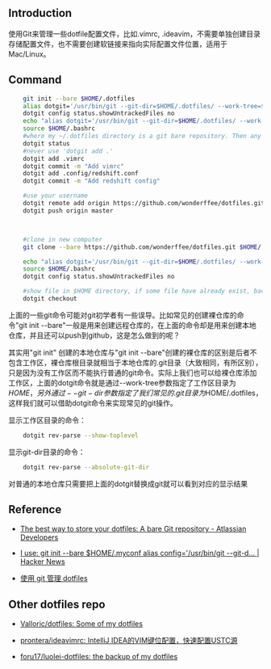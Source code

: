 
## Introduction

使用Git来管理一些dotfile配置文件，比如.vimrc, .ideavim，不需要单独创建目录存储配置文件，也不需要创建软链接来指向实际配置文件位置，适用于Mac/Linux。

## Command

```bash
    git init --bare $HOME/.dotfiles
    alias dotgit='/usr/bin/git --git-dir=$HOME/.dotfiles/ --work-tree=$HOME'
    dotgit config status.showUntrackedFiles no
    echo "alias dotgit='/usr/bin/git --git-dir=$HOME/.dotfiles/ --work-tree=$HOME'" >> $HOME/.bashrc
    source $HOME/.bashrc
	#where my ~/.dotfiles directory is a git bare repository. Then any file within the home folder can be versioned with normal commands like:
    dotgit status
    #never use 'dotgit add .'
    dotgit add .vimrc
    dotgit commit -m "Add vimrc"
    dotgit add .config/redshift.conf
    dotgit commit -m "Add redshift config"

    #use your username
    dotgit remote add origin https://github.com/wonderffee/dotfiles.git
    dotgit push origin master



    #clone in new computer
    git clone --bare https://github.com/wonderffee/dotfiles.git $HOME/.dotfiles

    echo "alias dotgit='/usr/bin/git --git-dir=$HOME/.dotfiles/ --work-tree=$HOME'" >> $HOME/.bashrc
    source $HOME/.bashrc
    dotgit config status.showUntrackedFiles no

    #show file in $HOME directory, if some file have already exist, backup it before checkout
    dotgit checkout


```

上面的一些git命令可能对git初学者有一些误导。比如常见的创建裸仓库的命令"git init --bare"一般是用来创建远程仓库的，在上面的命令却是用来创建本地仓库，并且还可以push到github，这是怎么做到的呢？

其实用"git init" 创建的本地仓库与"git init --bare"创建的裸仓库的区别是后者不包含工作区，裸仓库根目录就相当于本地仓库的.git目录（大致相同，有所区别），只是因为没有工作区而不能执行普通的git命令。实际上我们也可以给裸仓库添加工作区，上面的dotgit命令就是通过--work-tree参数指定了工作区目录为$HOME，另外通过--git-dir参数指定了我们常见的.git目录为$HOME/.dotfiles，这样我们就可以借助dotgit命令来实现常见的git操作。

显示工作区目录的命令：

```bash
    dotgit rev-parse --show-toplevel  
```

显示git-dir目录的命令：

```bash
    dotgit rev-parse --absolute-git-dir
```

对普通的本地仓库只需要把上面的dotgit替换成git就可以看到对应的显示结果



## Reference

* [The best way to store your dotfiles: A bare Git repository - Atlassian Developers](https://developer.atlassian.com/blog/2016/02/best-way-to-store-dotfiles-git-bare-repo/)

* [I use: git init --bare $HOME/.myconf alias config='/usr/bin/git --git-d... | Hacker News](https://news.ycombinator.com/item?id=11071754)

* [使用 git 管理 dotfiles](https://birdgg.me/posts/2016-12-14-use-git-manage-dotfiles.html)

## Other dotfiles repo

* [Valloric/dotfiles: Some of my dotfiles](https://github.com/Valloric/dotfiles)

* [prontera/ideavimrc: IntelliJ IDEA的VIM键位配置，快速配置USTC源](https://github.com/prontera/ideavimrc)

* [foru17/luolei-dotfiles: the backup of my dotfiles](https://github.com/foru17/luolei-dotfiles)